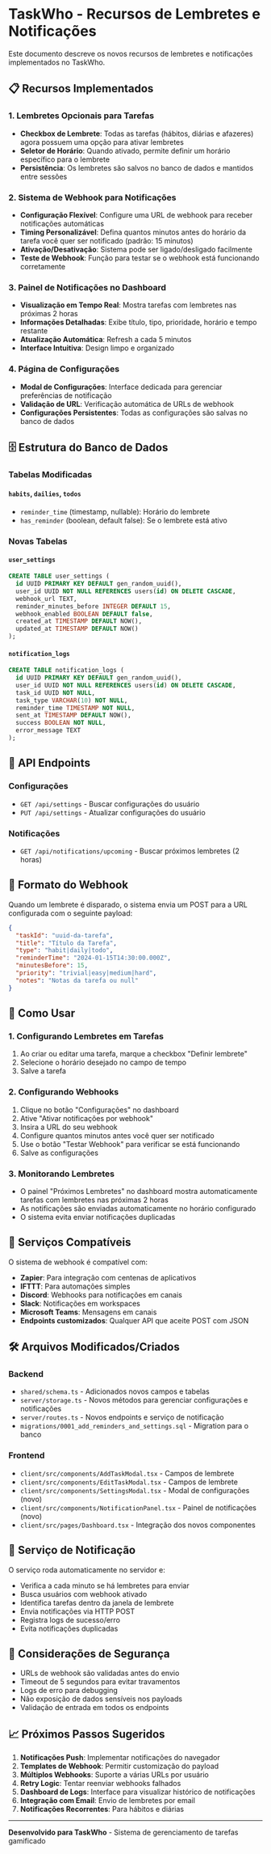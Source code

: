 # TaskWho - Recursos de Lembretes e Notificações

Este documento descreve os novos recursos de lembretes e notificações implementados no TaskWho.

## 📋 Recursos Implementados

### 1. Lembretes Opcionais para Tarefas

- **Checkbox de Lembrete**: Todas as tarefas (hábitos, diárias e afazeres) agora possuem uma opção para ativar lembretes
- **Seletor de Horário**: Quando ativado, permite definir um horário específico para o lembrete
- **Persistência**: Os lembretes são salvos no banco de dados e mantidos entre sessões

### 2. Sistema de Webhook para Notificações

- **Configuração Flexível**: Configure uma URL de webhook para receber notificações automáticas
- **Timing Personalizável**: Defina quantos minutos antes do horário da tarefa você quer ser notificado (padrão: 15 minutos)
- **Ativação/Desativação**: Sistema pode ser ligado/desligado facilmente
- **Teste de Webhook**: Função para testar se o webhook está funcionando corretamente

### 3. Painel de Notificações no Dashboard

- **Visualização em Tempo Real**: Mostra tarefas com lembretes nas próximas 2 horas
- **Informações Detalhadas**: Exibe título, tipo, prioridade, horário e tempo restante
- **Atualização Automática**: Refresh a cada 5 minutos
- **Interface Intuitiva**: Design limpo e organizado

### 4. Página de Configurações

- **Modal de Configurações**: Interface dedicada para gerenciar preferências de notificação
- **Validação de URL**: Verificação automática de URLs de webhook
- **Configurações Persistentes**: Todas as configurações são salvas no banco de dados

## 🗄️ Estrutura do Banco de Dados

### Tabelas Modificadas

#### `habits`, `dailies`, `todos`
- `reminder_time` (timestamp, nullable): Horário do lembrete
- `has_reminder` (boolean, default false): Se o lembrete está ativo

### Novas Tabelas

#### `user_settings`
```sql
CREATE TABLE user_settings (
  id UUID PRIMARY KEY DEFAULT gen_random_uuid(),
  user_id UUID NOT NULL REFERENCES users(id) ON DELETE CASCADE,
  webhook_url TEXT,
  reminder_minutes_before INTEGER DEFAULT 15,
  webhook_enabled BOOLEAN DEFAULT false,
  created_at TIMESTAMP DEFAULT NOW(),
  updated_at TIMESTAMP DEFAULT NOW()
);
```

#### `notification_logs`
```sql
CREATE TABLE notification_logs (
  id UUID PRIMARY KEY DEFAULT gen_random_uuid(),
  user_id UUID NOT NULL REFERENCES users(id) ON DELETE CASCADE,
  task_id UUID NOT NULL,
  task_type VARCHAR(10) NOT NULL,
  reminder_time TIMESTAMP NOT NULL,
  sent_at TIMESTAMP DEFAULT NOW(),
  success BOOLEAN NOT NULL,
  error_message TEXT
);
```

## 🔧 API Endpoints

### Configurações
- `GET /api/settings` - Buscar configurações do usuário
- `PUT /api/settings` - Atualizar configurações do usuário

### Notificações
- `GET /api/notifications/upcoming` - Buscar próximos lembretes (2 horas)

## 📡 Formato do Webhook

Quando um lembrete é disparado, o sistema envia um POST para a URL configurada com o seguinte payload:

```json
{
  "taskId": "uuid-da-tarefa",
  "title": "Título da Tarefa",
  "type": "habit|daily|todo",
  "reminderTime": "2024-01-15T14:30:00.000Z",
  "minutesBefore": 15,
  "priority": "trivial|easy|medium|hard",
  "notes": "Notas da tarefa ou null"
}
```

## 🚀 Como Usar

### 1. Configurando Lembretes em Tarefas

1. Ao criar ou editar uma tarefa, marque a checkbox "Definir lembrete"
2. Selecione o horário desejado no campo de tempo
3. Salve a tarefa

### 2. Configurando Webhooks

1. Clique no botão "Configurações" no dashboard
2. Ative "Ativar notificações por webhook"
3. Insira a URL do seu webhook
4. Configure quantos minutos antes você quer ser notificado
5. Use o botão "Testar Webhook" para verificar se está funcionando
6. Salve as configurações

### 3. Monitorando Lembretes

- O painel "Próximos Lembretes" no dashboard mostra automaticamente tarefas com lembretes nas próximas 2 horas
- As notificações são enviadas automaticamente no horário configurado
- O sistema evita enviar notificações duplicadas

## 🔧 Serviços Compatíveis

O sistema de webhook é compatível com:

- **Zapier**: Para integração com centenas de aplicativos
- **IFTTT**: Para automações simples
- **Discord**: Webhooks para notificações em canais
- **Slack**: Notificações em workspaces
- **Microsoft Teams**: Mensagens em canais
- **Endpoints customizados**: Qualquer API que aceite POST com JSON

## 🛠️ Arquivos Modificados/Criados

### Backend
- `shared/schema.ts` - Adicionados novos campos e tabelas
- `server/storage.ts` - Novos métodos para gerenciar configurações e notificações
- `server/routes.ts` - Novos endpoints e serviço de notificação
- `migrations/0001_add_reminders_and_settings.sql` - Migration para o banco

### Frontend
- `client/src/components/AddTaskModal.tsx` - Campos de lembrete
- `client/src/components/EditTaskModal.tsx` - Campos de lembrete
- `client/src/components/SettingsModal.tsx` - Modal de configurações (novo)
- `client/src/components/NotificationPanel.tsx` - Painel de notificações (novo)
- `client/src/pages/Dashboard.tsx` - Integração dos novos componentes

## 🔄 Serviço de Notificação

O serviço roda automaticamente no servidor e:

- Verifica a cada minuto se há lembretes para enviar
- Busca usuários com webhook ativado
- Identifica tarefas dentro da janela de lembrete
- Envia notificações via HTTP POST
- Registra logs de sucesso/erro
- Evita notificações duplicadas

## 🚨 Considerações de Segurança

- URLs de webhook são validadas antes do envio
- Timeout de 5 segundos para evitar travamentos
- Logs de erro para debugging
- Não exposição de dados sensíveis nos payloads
- Validação de entrada em todos os endpoints

## 📈 Próximos Passos Sugeridos

1. **Notificações Push**: Implementar notificações do navegador
2. **Templates de Webhook**: Permitir customização do payload
3. **Múltiplos Webhooks**: Suporte a várias URLs por usuário
4. **Retry Logic**: Tentar reenviar webhooks falhados
5. **Dashboard de Logs**: Interface para visualizar histórico de notificações
6. **Integração com Email**: Envio de lembretes por email
7. **Notificações Recorrentes**: Para hábitos e diárias

---

**Desenvolvido para TaskWho** - Sistema de gerenciamento de tarefas gamificado